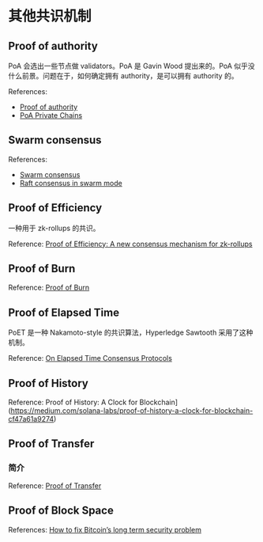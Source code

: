 # 其他共识机制

## Proof of authority

PoA 会选出一些节点做 validators。PoA 是 Gavin Wood 提出来的。PoA 似乎没什么前景。问题在于，如何确定拥有 authority，是可以拥有 authority 的。

References: 
- [Proof of authority](https://en.wikipedia.org/wiki/Proof_of_authority)
- [PoA Private Chains](https://github.com/ethereum/guide/blob/master/poa.md)

## Swarm consensus

References:
- [Swarm consensus](http://replicated.cc/files/schmebulock.pdf)
- [Raft consensus in swarm mode](https://docs.docker.com/engine/swarm/raft/)

## Proof of Efficiency

一种用于 zk-rollups 的共识。

Reference: [Proof of Efficiency: A new consensus mechanism for zk-rollups](https://ethresear.ch/t/proof-of-efficiency-a-new-consensus-mechanism-for-zk-rollups/11988)

## Proof of Burn

Reference: [Proof of Burn](https://en.bitcoin.it/wiki/Proof_of_burn)

## Proof of Elapsed Time

PoET 是一种 Nakamoto-style 的共识算法，Hyperledge Sawtooth 采用了这种机制。

Reference: [On Elapsed Time Consensus Protocols](https://eprint.iacr.org/2021/086)

## Proof of History

Reference: Proof of History: A Clock for Blockchain](https://medium.com/solana-labs/proof-of-history-a-clock-for-blockchain-cf47a61a9274)

## Proof of Transfer

### 简介

Reference: [Proof of Transfer](https://docs.stacks.co/understand-stacks/proof-of-transfer)

## Proof of Block Space

References: [How to fix Bitcoin’s long term security problem](https://medium.com/@sonkaos999/how-to-fix-bitcoins-long-term-security-problem-80b1dd5cde82)



